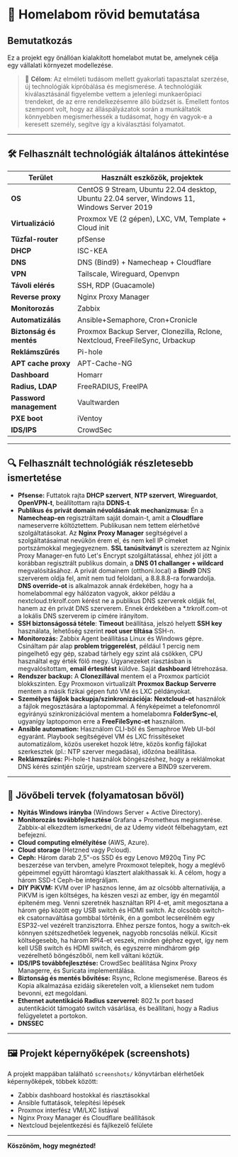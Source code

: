 # 🏡 Homelabom rövid bemutatása

## Bemutatkozás
Ez a projekt egy önállóan kialakított homelabot mutat be, amelynek célja egy vállalati környezet modellezése.

> 🎯 **Célom**:
Az elméleti tudásom mellett gyakorlati tapasztalat szerzése, új technológiák kipróbálása és megismerése. A technológiák kiválasztásánál figyelembe vettem a jelenlegi munkaerőpiaci trendeket, de az erre rendelkezésemre álló büdzsét is.
Emellett fontos szempont volt, hogy az álláspályázatok során a munkáltatók könnyebben megismerhessék a tudásomat, hogy én vagyok-e a keresett személy, segítve így a kiválasztási folyamatot.

---

## 🛠️ Felhasznált technológiák általános áttekintése

| Terület              | Használt eszközök, projektek                       |
|----------------------|---------------------------------------------------|
| **OS** | CentOS 9 Stream, Ubuntu 22.04 desktop, Ubuntu 22.04 server, Windows 11, Windows Server 2019      |   
| **Virtualizáció**     | Proxmox VE (2 gépen), LXC, VM, Template + Cloud init  |
| **Tűzfal-router** | pfSense   |
| **DHCP** | ISC-KEA   |   
| **DNS** | DNS (Bind9) + Namecheap + Cloudflare|
| **VPN** | Tailscale, Wireguard, Openvpn|
| **Távoli elérés**     | SSH, RDP (Guacamole) |
| **Reverse proxy** | Nginx Proxy Manager               |
| **Monitorozás**       | Zabbix|
| **Automatizálás**     | Ansible+Semaphore, Cron+Cronicle       |
| **Biztonság és mentés**| Proxmox Backup Server, Clonezilla, Rclone, Nextcloud, FreeFileSync, Urbackup|
| **Reklámszűrés** | Pi-hole        |
| **APT cache proxy** | APT-Cache-NG        |
| **Dashboard** | Homarr        |
| **Radius, LDAP** | FreeRADIUS, FreeIPA |
| **Password management** | Vaultwarden        |
| **PXE boot** | iVentoy        |
| **IDS/IPS** | CrowdSec        |

---

## 🔍 Felhasznált technológiák részletesebb ismertetése

- **Pfsense:** Futtatok rajta **DHCP szervert**, **NTP szervert**, **Wireguardot**, **OpenVPN-t**, beállítottam rajta **DDNS-t**.
- **Publikus és privát domain névoldásának mechanizmusa:** Én a **Namecheap-en** regisztráltam saját domain-t, amit a **Cloudflare** nameserverre költöztettem. Publikusan nem tettem elérhetővé szolgáltatásokat. Az **Nginx Proxy Manager** segítségével a szolgáltatásaimat nevükön érem el, és nem kell IP címeket portszámokkal megjegyeznem. **SSL tanúsítványt** is szereztem az Nginix Proxy Manager-en futó Let's Encrypt szolgáltatással, ehhez jól jött a korábban regisztrált publikus domain, a **DNS 01 challanger + wildcard** megvalósításához. A privát domainem (otthoni.local) a **Bind9** DNS szerverem oldja fel, amit nem tud feloldani, a 8.8.8.8-ra forwardolja. **DNS override-ot** is alkalmazok annak érdekében, hogy ha a homelabommal egy hálózaton vagyok, akkor példáu a nextcloud.trkrolf.com kérést ne a publikus DNS szerverek oldják fel, hanem az én privát DNS szerverem. Ennek érdekében a *.trkrolf.com-ot a lokális DNS szerverem ip címére irányítom.
- **SSH biztonságossá tétele**: **Timeout** beállítása, jelszó helyett **SSH key** használata, lehetőség szerint **root user tiltása** SSH-n.
- **Monitorozás:** Zabbix Agent beállítása Linux és Windows gépre. Csináltam pár alap **problem triggerelést**, például 1 percig nem pingelhető egy gép, szabad tárhely egy szint alá csökken, CPU használtal egy érték fölő megy. Ugyanezeket riasztásban is megvalósítottam, **email értesítést** küldve. Saját **dashboard** létrehozása.
- **Rendszer backup:** A **Clonezillával** mentem el a Proxmox partíciót blokkszinten. Egy Proxmoxon virtualizált **Proxmox Backup Serverre** mentem a másik fizikai gépen futó VM és LXC példányokat.
- **Személyes fájlok backupja/szinkronizációja:**  **Nextcloud-ot** használok a fájlok megosztására a laptopommal. A fényképeimet a telefonomról egyirányú szinkronizációval mentem a homelabomra **FolderSync-el**, ugyanígy laptopomon erre a **FreeFileSync-et** használom. 
- **Ansible automation:** Használom CLI-ből és Semaphroe Web UI-ból egyaránt. Playbook segítségével VM és LXC frissítéseket automatizálom, közös usereket hozok létre, közös konfig fájlokat szerkesztek (pl.: NTP szerver megadása), időzóna beállítása. 
- **Reklámszűrés:** Pi-hole-t használok böngészéshez, hogy a reklálmokat DNS kérés szintjén szűrje, upstream szervere a BIND9 szerverem. 

---

## 🔮 Jövőbeli tervek (folyamatosan bővöl)

- **Nyitás Windows irányba** (Windows Server + Active Directory).
- **Monitorozás továbbfejlesztése** Grafana + Prometheus megismerése. Zabbix-al elkezdtem ismerkedni, de az Udemy videót félbehagytam, ezt befejezni.
- **Cloud computing elmélyítése** (AWS, Azure).
- **Cloud storage** (Hetzned vagy Pcloud).
- **Ceph:** Három darab 2,5"-os SSD és egy Lenovo M920q Tiny PC beszerzése van tervben, amelyre Proxmoxot telepítek, hogy a meglévő gépeimmel együtt háromtagú klasztert alakíthassak ki. A célom, hogy a három SSD-t Ceph-be integráljam.
- **DIY PiKVM:**  KVM over IP hasznos lenne, ám az olcsóbb alternatívája, a PiKVM is igen költséges, ha készen veszi az ember, így én megamtól építeném meg. Venni szeretnék használtan RPI 4-et, amit megosztana a három gép között egy USB switch és HDMI switch. Az olcsóbb switch-ek csatornaváltása gombbal történik, én a gombot lecserélném egy ESP32-vel vezérelt tranzisztorra. Ehhez persze fontos, hogy a switch-ek könnyen szétszedhetőek legyenek, nagyobb roncsolás nélkül. Kicsit költségesebb, ha három RPI4-et veszek, minden géphez egyet, így nem kell USB switch és HDMI switch, és egyszerre mindhárom gép vezérelhető böngészőből, nem kell váltani köztük.
- **IDS/IPS továbbfejlesztése:** CrowdSec beállítása Nginx Proxy Managerre, és Suricata implementálása.
- **Biztonság és mentés bővítése:** Rsync, Rclone megismerése. Bareos és Kopia alkalmazása ezidáig sikeretelen volt, a klienseket nem tudom bevonni, ezt megoldani.
- **Ethernet autentikáció Radius szerverrel:** 802.1x port based autentikációt támogató switch vásárlása, és beállítani, hogy a Radius felügyeletet a portokon.
- **DNSSEC** 

---

## 🖼️ Projekt képernyőképek (screenshots)

A projekt mappában található `screenshots/` könyvtárban elérhetőek képernyőképek, többek között:

- Zabbix dashboard hostokkal és riasztásokkal
- Ansible futtatások, telepítési lépések
- Proxmox interfész VM/LXC listával
- Nginx Proxy Manager és Cloudflare beállítások
- Nextcloud bejelentkezési és fájlkezelő felülete

---

**Köszönöm, hogy megnézted!**

